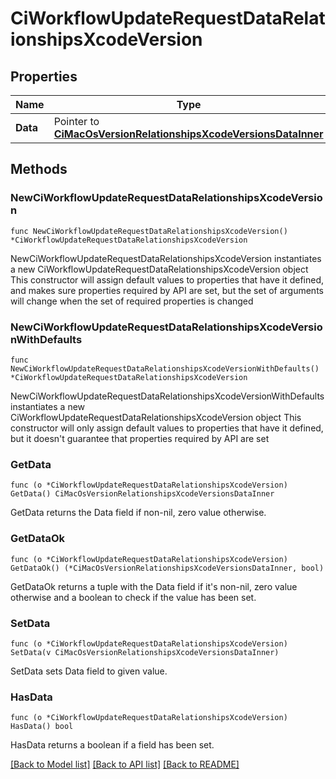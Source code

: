 # CiWorkflowUpdateRequestDataRelationshipsXcodeVersion

## Properties

Name | Type | Description | Notes
------------ | ------------- | ------------- | -------------
**Data** | Pointer to [**CiMacOsVersionRelationshipsXcodeVersionsDataInner**](CiMacOsVersionRelationshipsXcodeVersionsDataInner.md) |  | [optional] 

## Methods

### NewCiWorkflowUpdateRequestDataRelationshipsXcodeVersion

`func NewCiWorkflowUpdateRequestDataRelationshipsXcodeVersion() *CiWorkflowUpdateRequestDataRelationshipsXcodeVersion`

NewCiWorkflowUpdateRequestDataRelationshipsXcodeVersion instantiates a new CiWorkflowUpdateRequestDataRelationshipsXcodeVersion object
This constructor will assign default values to properties that have it defined,
and makes sure properties required by API are set, but the set of arguments
will change when the set of required properties is changed

### NewCiWorkflowUpdateRequestDataRelationshipsXcodeVersionWithDefaults

`func NewCiWorkflowUpdateRequestDataRelationshipsXcodeVersionWithDefaults() *CiWorkflowUpdateRequestDataRelationshipsXcodeVersion`

NewCiWorkflowUpdateRequestDataRelationshipsXcodeVersionWithDefaults instantiates a new CiWorkflowUpdateRequestDataRelationshipsXcodeVersion object
This constructor will only assign default values to properties that have it defined,
but it doesn't guarantee that properties required by API are set

### GetData

`func (o *CiWorkflowUpdateRequestDataRelationshipsXcodeVersion) GetData() CiMacOsVersionRelationshipsXcodeVersionsDataInner`

GetData returns the Data field if non-nil, zero value otherwise.

### GetDataOk

`func (o *CiWorkflowUpdateRequestDataRelationshipsXcodeVersion) GetDataOk() (*CiMacOsVersionRelationshipsXcodeVersionsDataInner, bool)`

GetDataOk returns a tuple with the Data field if it's non-nil, zero value otherwise
and a boolean to check if the value has been set.

### SetData

`func (o *CiWorkflowUpdateRequestDataRelationshipsXcodeVersion) SetData(v CiMacOsVersionRelationshipsXcodeVersionsDataInner)`

SetData sets Data field to given value.

### HasData

`func (o *CiWorkflowUpdateRequestDataRelationshipsXcodeVersion) HasData() bool`

HasData returns a boolean if a field has been set.


[[Back to Model list]](../README.md#documentation-for-models) [[Back to API list]](../README.md#documentation-for-api-endpoints) [[Back to README]](../README.md)


